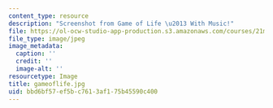 ```yaml
---
content_type: resource
description: "Screenshot from Game of Life \u2013 With Music!"
file: https://ol-ocw-studio-app-production.s3.amazonaws.com/courses/21m-380-music-and-technology-algorithmic-and-generative-music-spring-2010/bbd6bf57ef5bc7613af175b45590c400_gameoflife.jpg
file_type: image/jpeg
image_metadata:
  caption: ''
  credit: ''
  image-alt: ''
resourcetype: Image
title: gameoflife.jpg
uid: bbd6bf57-ef5b-c761-3af1-75b45590c400
---
```

